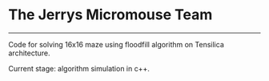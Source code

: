 # The Jerrys Micromouse Team
*******************************************
Code for solving 16x16 maze using floodfill algorithm on Tensilica architecture.

Current stage: algorithm simulation in c++.
